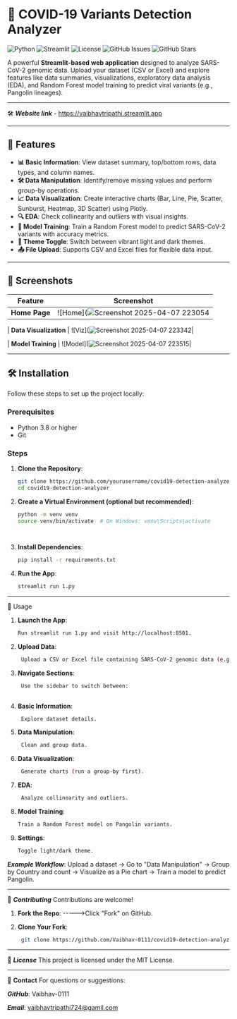 # 🦠 COVID-19 Variants Detection Analyzer

![Python](https://img.shields.io/badge/Python-3.8%2B-blue) ![Streamlit](https://img.shields.io/badge/Streamlit-1.0%2B-red) ![License](https://img.shields.io/badge/License-MIT-green) ![GitHub Issues](https://img.shields.io/github/issues/yourusername/covid19-detection-analyzer) ![GitHub Stars](https://img.shields.io/github/stars/yourusername/covid19-detection-analyzer?style=social)

A powerful **Streamlit-based web application** designed to analyze SARS-CoV-2 genomic data. Upload your dataset (CSV or Excel) and explore features like data summaries, visualizations, exploratory data analysis (EDA), and Random Forest model training to predict viral variants (e.g., Pangolin lineages).

------------------------------------------------------------------------------------------------------------------------------------------

 🛠️ ***Website link*** - https://vaibhavtripathi.streamlit.app


------------------------------------------------------------------------------------------------------------------------------------------

## 🚀 Features

- **📊 Basic Information**: View dataset summary, top/bottom rows, data types, and column names.
- **🛠️ Data Manipulation**: Identify/remove missing values and perform group-by operations.
- **📈 Data Visualization**: Create interactive charts (Bar, Line, Pie, Scatter, Sunburst, Heatmap, 3D Scatter) using Plotly.
- **🔍 EDA**: Check collinearity and outliers with visual insights.
- **🤖 Model Training**: Train a Random Forest model to predict SARS-CoV-2 variants with accuracy metrics.
- **🎨 Theme Toggle**: Switch between vibrant light and dark themes.
- **📤 File Upload**: Supports CSV and Excel files for flexible data input.

------------------------------------------------------------------------------------------------------------------------------------------------------------------------------------------

## 📸 Screenshots

| Feature                | Screenshot                          |
|------------------------|-------------------------------------|
| **Home Page**          | ![Home](![Screenshot 2025-04-07 223054](https://github.com/user-attachments/assets/1261823e-3ec4-4729-a6cb-14e363500ded)|

| **Data Visualization** | ![Viz](![Screenshot 2025-04-07 223342](https://github.com/user-attachments/assets/8f96ed83-07a3-40fc-94ac-3b85c723cd4c)|

| **Model Training**     | ![Model](![Screenshot 2025-04-07 223515](https://github.com/user-attachments/assets/db1c8310-4f04-4594-a939-246d8b8bb712)|


------------------------------------------------------------------------------------------------------------------------------------------------------------------------------------------

## 🛠️ Installation

Follow these steps to set up the project locally:

### Prerequisites
- Python 3.8 or higher
- Git

### Steps
1. **Clone the Repository**:
   ```bash
   git clone https://github.com/yourusername/covid19-detection-analyzer.git
   cd covid19-detection-analyzer

2. **Create a Virtual Environment (optional but recommended)**:
   ```bash
   python -m venv venv
   source venv/bin/activate  # On Windows: venv\Scripts\activate

      
3. **Install Dependencies**:
   ```bash
   pip install -r requirements.txt


4. **Run the App**:
    ```bash
    streamlit run 1.py

------------------------------------------------------------------------------------------------------------------------------------------------------------------------------------------

📖 Usage
1. **Launch the App**:
   ```bash
   Run streamlit run 1.py and visit http://localhost:8501.
   
2. **Upload Data**:
   ```bash
    Upload a CSV or Excel file containing SARS-CoV-2 genomic data (e.g., with columns like Pangolin, Accession, Length, Collection_Date).
   
4. **Navigate Sections**:
   ```bash
    Use the sidebar to switch between:
  
5. **Basic Information**:
   ```bash
    Explore dataset details.
   
6. **Data Manipulation**:
   ```bash
    Clean and group data.

7. **Data Visualization**:
   ```bash
    Generate charts (run a group-by first).

5. **EDA**:
   ```bash
    Analyze collinearity and outliers.
   
6. **Model Training**:
   ```bash
   Train a Random Forest model on Pangolin variants.
   
7. **Settings**:
   ```bash
   Toggle light/dark theme.
   
***Example Workflow***:
Upload a dataset → Go to "Data Manipulation" → Group by Country and count → Visualize as a Pie chart → Train a model to predict Pangolin.

-----------------------------------------------------------------------------------------------------------------------------------------

🤝 ***Contributing***
Contributions are welcome!


1. **Fork the Repo**:
     ----->Click "Fork" on GitHub.

   
2. **Clone Your Fork**:
      ```bash
       git clone https://github.com/Vaibhav-0111/covid19-detection-analyzer.git

------------------------------------------------------------------------------------------------------------------------------------------

📜 ***License***
This project is licensed under the MIT License.

------------------------------------------------------------------------------------------------------------------------------------------

📧 **Contact**
For questions or suggestions:

***GitHub***: Vaibhav-0111

***Email***: vaibhavtripathi724@gamil.com
      
